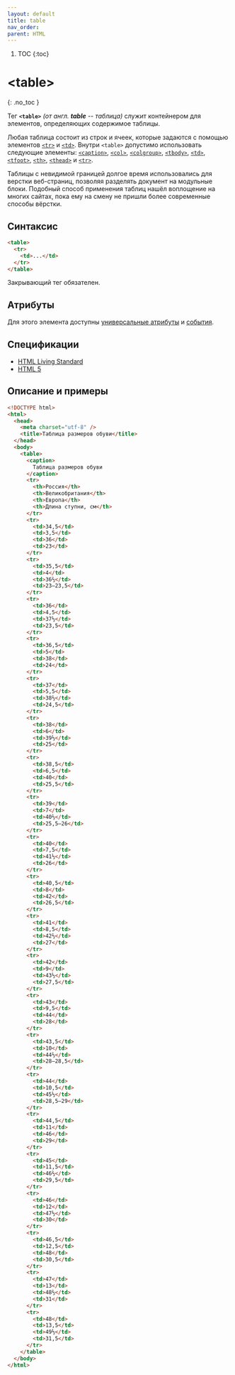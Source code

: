 ```yaml
---
layout: default
title: table
nav_order:
parent: HTML
---
```


<!-- prettier-ignore-start -->
1. TOC
{:toc}

# &lt;table&gt;
{: .no_toc }
<!-- prettier-ignore-end -->

Тег **`<table>`** _(от англ. **table** -- таблица)_ служит контейнером для элементов, определяющих содержимое таблицы.

Любая таблица состоит из строк и ячеек, которые задаются с помощью элементов [`<tr>`](/html/tr/) и [`<td>`](/html/td/). Внутри `<table>` допустимо использовать следующие элементы: [`<caption>`](/html/caption/), [`<col>`](/html/col/), [`<colgroup>`](/html/colgroup/), [`<tbody>`](/html/tbody/), [`<td>`](/html/td/), [`<tfoot>`](/html/tfoot/), [`<th>`](/html/th/), [`<thead>`](/html/thead/) и [`<tr>`](/html/tr/).

Таблицы с невидимой границей долгое время использовались для верстки веб-страниц, позволяя разделять документ на модульные блоки. Подобный способ применения таблиц нашёл воплощение на многих сайтах, пока ему на смену не пришли более современные способы вёрстки.

## Синтаксис

```html
<table>
  <tr>
    <td>...</td>
  </tr>
</table>
```

Закрывающий тег обязателен.

## Атрибуты

Для этого элемента доступны [универсальные атрибуты](/lib/uni-attr/) и [события](/lib/events/).

## Спецификации

- [HTML Living Standard](https://html.spec.whatwg.org/multipage/tables.html#the-table-element)
- [HTML 5](http://www.w3.org/TR/html5/tabular-data.html#the-table-element)

## Описание и примеры

```html
<!DOCTYPE html>
<html>
  <head>
    <meta charset="utf-8" />
    <title>Таблица размеров обуви</title>
  </head>
  <body>
    <table>
      <caption>
        Таблица размеров обуви
      </caption>
      <tr>
        <th>Россия</th>
        <th>Великобритания</th>
        <th>Европа</th>
        <th>Длина ступни, см</th>
      </tr>
      <tr>
        <td>34,5</td>
        <td>3,5</td>
        <td>36</td>
        <td>23</td>
      </tr>
      <tr>
        <td>35,5</td>
        <td>4</td>
        <td>36⅔</td>
        <td>23–23,5</td>
      </tr>
      <tr>
        <td>36</td>
        <td>4,5</td>
        <td>37⅓</td>
        <td>23,5</td>
      </tr>
      <tr>
        <td>36,5</td>
        <td>5</td>
        <td>38</td>
        <td>24</td>
      </tr>
      <tr>
        <td>37</td>
        <td>5,5</td>
        <td>38⅔</td>
        <td>24,5</td>
      </tr>
      <tr>
        <td>38</td>
        <td>6</td>
        <td>39⅓</td>
        <td>25</td>
      </tr>
      <tr>
        <td>38,5</td>
        <td>6,5</td>
        <td>40</td>
        <td>25,5</td>
      </tr>
      <tr>
        <td>39</td>
        <td>7</td>
        <td>40⅔</td>
        <td>25,5–26</td>
      </tr>
      <tr>
        <td>40</td>
        <td>7,5</td>
        <td>41⅓</td>
        <td>26</td>
      </tr>
      <tr>
        <td>40,5</td>
        <td>8</td>
        <td>42</td>
        <td>26,5</td>
      </tr>
      <tr>
        <td>41</td>
        <td>8,5</td>
        <td>42⅔</td>
        <td>27</td>
      </tr>
      <tr>
        <td>42</td>
        <td>9</td>
        <td>43⅓</td>
        <td>27,5</td>
      </tr>
      <tr>
        <td>43</td>
        <td>9,5</td>
        <td>44</td>
        <td>28</td>
      </tr>
      <tr>
        <td>43,5</td>
        <td>10</td>
        <td>44⅔</td>
        <td>28–28,5</td>
      </tr>
      <tr>
        <td>44</td>
        <td>10,5</td>
        <td>45⅓</td>
        <td>28,5–29</td>
      </tr>
      <tr>
        <td>44,5</td>
        <td>11</td>
        <td>46</td>
        <td>29</td>
      </tr>
      <tr>
        <td>45</td>
        <td>11,5</td>
        <td>46⅔</td>
        <td>29,5</td>
      </tr>
      <tr>
        <td>46</td>
        <td>12</td>
        <td>47⅓</td>
        <td>30</td>
      </tr>
      <tr>
        <td>46,5</td>
        <td>12,5</td>
        <td>48</td>
        <td>30,5</td>
      </tr>
      <tr>
        <td>47</td>
        <td>13</td>
        <td>48⅔</td>
        <td>31</td>
      </tr>
      <tr>
        <td>48</td>
        <td>13,5</td>
        <td>49⅓</td>
        <td>31,5</td>
      </tr>
    </table>
  </body>
</html>
```
